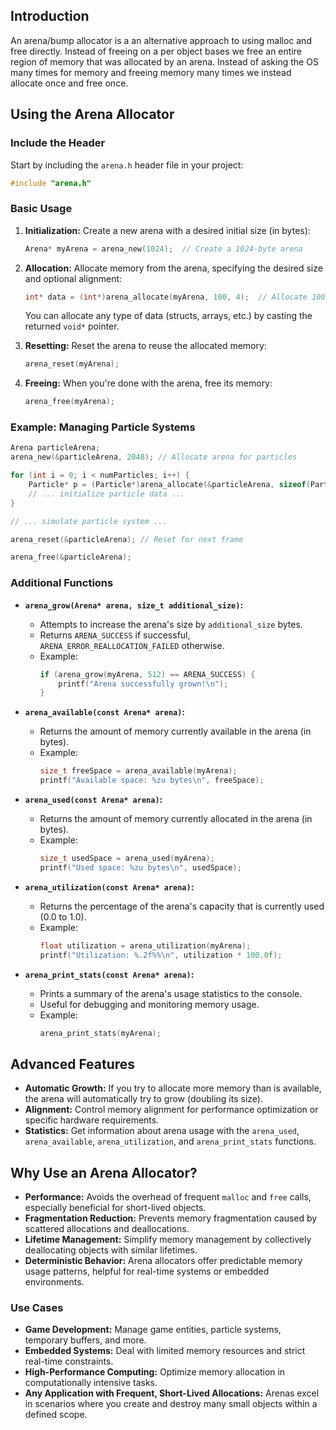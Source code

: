 ## Introduction

An arena/bump allocator is a an alternative approach to using malloc and free directly. Instead of freeing on a per object bases we free an entire region of memory that was allocated by an arena. Instead of asking the OS many times for memory and freeing memory many times we instead allocate once and free once.

## Using the Arena Allocator

### Include the Header

Start by including the `arena.h` header file in your project:

```c
#include "arena.h"
```

### Basic Usage

1. **Initialization:** Create a new arena with a desired initial size (in bytes):

   ```c
   Arena* myArena = arena_new(1024);  // Create a 1024-byte arena
   ```

2. **Allocation:** Allocate memory from the arena, specifying the desired size and optional alignment:

   ```c
   int* data = (int*)arena_allocate(myArena, 100, 4);  // Allocate 100 bytes, aligned to 4-byte boundary
   ```

   You can allocate any type of data (structs, arrays, etc.) by casting the returned `void*` pointer.

3. **Resetting:** Reset the arena to reuse the allocated memory:

   ```c
   arena_reset(myArena);
   ```

4. **Freeing:** When you're done with the arena, free its memory:
   ```c
   arena_free(myArena);
   ```

### Example: Managing Particle Systems

```c
Arena particleArena;
arena_new(&particleArena, 2048); // Allocate arena for particles

for (int i = 0; i < numParticles; i++) {
    Particle* p = (Particle*)arena_allocate(&particleArena, sizeof(Particle), alignof(Particle));
    // ... initialize particle data ...
}

// ... simulate particle system ...

arena_reset(&particleArena); // Reset for next frame

arena_free(&particleArena);
```

### Additional Functions

- **`arena_grow(Arena* arena, size_t additional_size)`:**

  - Attempts to increase the arena's size by `additional_size` bytes.
  - Returns `ARENA_SUCCESS` if successful, `ARENA_ERROR_REALLOCATION_FAILED` otherwise.
  - Example:
    ```c
    if (arena_grow(myArena, 512) == ARENA_SUCCESS) {
        printf("Arena successfully grown!\n");
    }
    ```

- **`arena_available(const Arena* arena)`:**

  - Returns the amount of memory currently available in the arena (in bytes).
  - Example:
    ```c
    size_t freeSpace = arena_available(myArena);
    printf("Available space: %zu bytes\n", freeSpace);
    ```

- **`arena_used(const Arena* arena)`:**

  - Returns the amount of memory currently allocated in the arena (in bytes).
  - Example:
    ```c
    size_t usedSpace = arena_used(myArena);
    printf("Used space: %zu bytes\n", usedSpace);
    ```

- **`arena_utilization(const Arena* arena)`:**

  - Returns the percentage of the arena's capacity that is currently used (0.0 to 1.0).
  - Example:
    ```c
    float utilization = arena_utilization(myArena);
    printf("Utilization: %.2f%%\n", utilization * 100.0f);
    ```

- **`arena_print_stats(const Arena* arena)`:**
  - Prints a summary of the arena's usage statistics to the console.
  - Useful for debugging and monitoring memory usage.
  - Example:
    ```c
    arena_print_stats(myArena);
    ```

## Advanced Features

- **Automatic Growth:** If you try to allocate more memory than is available, the arena will automatically try to grow (doubling its size).
- **Alignment:** Control memory alignment for performance optimization or specific hardware requirements.
- **Statistics:** Get information about arena usage with the `arena_used`, `arena_available`, `arena_utilization`, and `arena_print_stats` functions.

## Why Use an Arena Allocator?

- **Performance:** Avoids the overhead of frequent `malloc` and `free` calls, especially beneficial for short-lived objects.
- **Fragmentation Reduction:** Prevents memory fragmentation caused by scattered allocations and deallocations.
- **Lifetime Management:** Simplify memory management by collectively deallocating objects with similar lifetimes.
- **Deterministic Behavior:** Arena allocators offer predictable memory usage patterns, helpful for real-time systems or embedded environments.

### Use Cases

- **Game Development:** Manage game entities, particle systems, temporary buffers, and more.
- **Embedded Systems:** Deal with limited memory resources and strict real-time constraints.
- **High-Performance Computing:** Optimize memory allocation in computationally intensive tasks.
- **Any Application with Frequent, Short-Lived Allocations:** Arenas excel in scenarios where you create and destroy many small objects within a defined scope.
